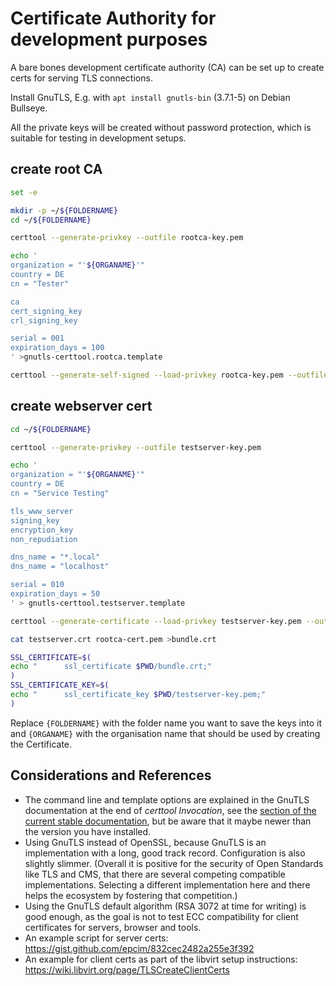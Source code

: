 # Certificate Authority for development purposes

A bare bones development certificate authority (CA) can be set up
to create certs for serving TLS connections.

Install GnuTLS, E.g. with `apt install gnutls-bin` (3.7.1-5) on Debian Bullseye.

All the private keys will be created without password protection,
which is suitable for testing in development setups.


## create root CA

<!-- MARKDOWN-AUTO-DOCS:START (CODE:src=../docs/scripts/createRootCAForITest.sh&lines=11-50) -->
<!-- The below code snippet is automatically added from ../docs/scripts/createRootCAForITest.sh -->
```sh
set -e

mkdir -p ~/${FOLDERNAME}
cd ~/${FOLDERNAME}

certtool --generate-privkey --outfile rootca-key.pem

echo '
organization = "'${ORGANAME}'"
country = DE
cn = "Tester"

ca
cert_signing_key
crl_signing_key

serial = 001
expiration_days = 100
' >gnutls-certtool.rootca.template

certtool --generate-self-signed --load-privkey rootca-key.pem --outfile rootca-cert.pem --template gnutls-certtool.rootca.template --stdout | head -1
```
<!-- MARKDOWN-AUTO-DOCS:END -->

## create webserver cert

<!-- MARKDOWN-AUTO-DOCS:START (CODE:src=../docs/scripts/createWebserverCertForITest.sh&lines=11-55) -->
<!-- The below code snippet is automatically added from ../docs/scripts/createWebserverCertForITest.sh -->
```sh
cd ~/${FOLDERNAME}

certtool --generate-privkey --outfile testserver-key.pem

echo '
organization = "'${ORGANAME}'"
country = DE
cn = "Service Testing"

tls_www_server
signing_key
encryption_key
non_repudiation

dns_name = "*.local"
dns_name = "localhost"

serial = 010
expiration_days = 50
' > gnutls-certtool.testserver.template

certtool --generate-certificate --load-privkey testserver-key.pem --outfile testserver.crt --load-ca-certificate rootca-cert.pem --load-ca-privkey rootca-key.pem --template gnutls-certtool.testserver.template --stdout | head -1

cat testserver.crt rootca-cert.pem >bundle.crt

SSL_CERTIFICATE=$(
echo "      ssl_certificate $PWD/bundle.crt;"
)
SSL_CERTIFICATE_KEY=$(
echo "      ssl_certificate_key $PWD/testserver-key.pem;"
)
```
<!-- MARKDOWN-AUTO-DOCS:END -->

Replace `{FOLDERNAME}` with the folder name you want to save the keys into it and `{ORGANAME}` with the organisation name that should be used by creating the Certificate.

## Considerations and References

 * The command line and template options are explained in the
   GnuTLS documentation at the end of _certtool Invocation_, see the [section of the current stable documentation](https://gnutls.org/manual/html_node/certtool-Invocation.html), but be aware that it maybe newer than
   the version you have installed.
 * Using GnuTLS instead of OpenSSL, because GnuTLS is an implementation
   with a long, good track record. Configuration is also slightly slimmer.
   (Overall it is positive for the security of Open Standards
   like TLS and CMS, that there are several competing compatible
   implementations. Selecting a different implementation here and there helps
   the ecosystem by fostering that competition.)
 * Using the GnuTLS default algorithm (RSA 3072 at time for writing) is
   good enough, as the goal is not to test ECC compatibility for client
   certificates for servers, browser and tools.
 * An example script for server certs:
   https://gist.github.com/epcim/832cec2482a255e3f392
 * An example for client certs as part of the libvirt setup instructions:
   https://wiki.libvirt.org/page/TLSCreateClientCerts
